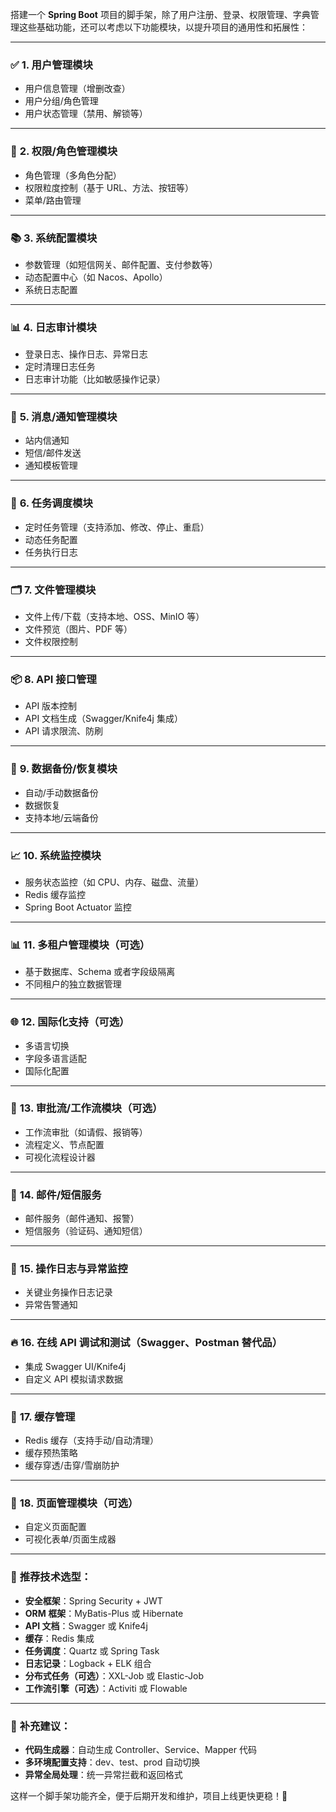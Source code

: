 搭建一个 **Spring Boot** 项目的脚手架，除了用户注册、登录、权限管理、字典管理这些基础功能，还可以考虑以下功能模块，以提升项目的通用性和拓展性：

---

### ✅ **1. 用户管理模块**

- 用户信息管理（增删改查）
- 用户分组/角色管理
- 用户状态管理（禁用、解锁等）

---

### 🔐 **2. 权限/角色管理模块**

- 角色管理（多角色分配）
- 权限粒度控制（基于 URL、方法、按钮等）
- 菜单/路由管理

---

### 📚 **3. 系统配置模块**

- 参数管理（如短信网关、邮件配置、支付参数等）
- 动态配置中心（如 Nacos、Apollo）
- 系统日志配置

---

### 📊 **4. 日志审计模块**

- 登录日志、操作日志、异常日志
- 定时清理日志任务
- 日志审计功能（比如敏感操作记录）

---

### 📨 **5. 消息/通知管理模块**

- 站内信通知
- 短信/邮件发送
- 通知模板管理

---

### 📅 **6. 任务调度模块**

- 定时任务管理（支持添加、修改、停止、重启）
- 动态任务配置
- 任务执行日志

---

### 🗂️ **7. 文件管理模块**

- 文件上传/下载（支持本地、OSS、MinIO 等）
- 文件预览（图片、PDF 等）
- 文件权限控制

---

### 📦 **8. API 接口管理**

- API 版本控制
- API 文档生成（Swagger/Knife4j 集成）
- API 请求限流、防刷

---

### 🔄 **9. 数据备份/恢复模块**

- 自动/手动数据备份
- 数据恢复
- 支持本地/云端备份

---

### 📈 **10. 系统监控模块**

- 服务状态监控（如 CPU、内存、磁盘、流量）
- Redis 缓存监控
- Spring Boot Actuator 监控

---

### 📊 **11. 多租户管理模块（可选）**

- 基于数据库、Schema 或者字段级隔离
- 不同租户的独立数据管理

---

### 🌐 **12. 国际化支持（可选）**

- 多语言切换
- 字段多语言适配
- 国际化配置

---

### 🔄 **13. 审批流/工作流模块（可选）**

- 工作流审批（如请假、报销等）
- 流程定义、节点配置
- 可视化流程设计器

---

### 📧 **14. 邮件/短信服务**

- 邮件服务（邮件通知、报警）
- 短信服务（验证码、通知短信）

---

### 📢 **15. 操作日志与异常监控**

- 关键业务操作日志记录
- 异常告警通知

---

### 🔥 **16. 在线 API 调试和测试（Swagger、Postman 替代品）**

- 集成 Swagger UI/Knife4j
- 自定义 API 模拟请求数据

---

### 🚀 **17. 缓存管理**

- Redis 缓存（支持手动/自动清理）
- 缓存预热策略
- 缓存穿透/击穿/雪崩防护

---

### 🎨 **18. 页面管理模块（可选）**

- 自定义页面配置
- 可视化表单/页面生成器

---

### 🎯 **推荐技术选型：**

- **安全框架**：Spring Security + JWT
- **ORM 框架**：MyBatis-Plus 或 Hibernate
- **API 文档**：Swagger 或 Knife4j
- **缓存**：Redis 集成
- **任务调度**：Quartz 或 Spring Task
- **日志记录**：Logback + ELK 组合
- **分布式任务（可选）**：XXL-Job 或 Elastic-Job
- **工作流引擎（可选）**：Activiti 或 Flowable

---

### 🎁 **补充建议：**

- **代码生成器**：自动生成 Controller、Service、Mapper 代码
- **多环境配置支持**：dev、test、prod 自动切换
- **异常全局处理**：统一异常拦截和返回格式

这样一个脚手架功能齐全，便于后期开发和维护，项目上线更快更稳！🚀
